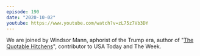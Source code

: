```yaml
---
episode: 190
date: "2020-10-02"
youtube: https://www.youtube.com/watch?v=zL75z7Vb3DY
---
```

We are joined by Windsor Mann, aphorist of the Trump era, author of "[The
Quotable Hitchens][book]", contributor to USA Today and The Week.

[book]: https://www.dacapopress.com/titles/windsor-mann/the-quotable-hitchens/9780306819582/
